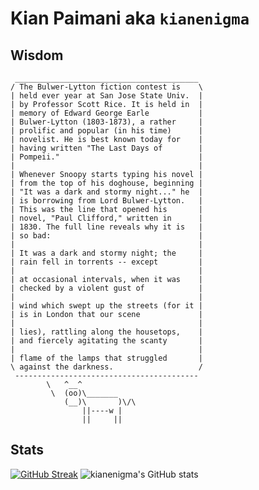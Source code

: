 # Kian Paimani aka `kianenigma`

## Wisdom

<!--START_SECTION:cowsay-->
```
 _________________________________________
/ The Bulwer-Lytton fiction contest is    \
| held ever year at San Jose State Univ.  |
| by Professor Scott Rice. It is held in  |
| memory of Edward George Earle           |
| Bulwer-Lytton (1803-1873), a rather     |
| prolific and popular (in his time)      |
| novelist. He is best known today for    |
| having written "The Last Days of        |
| Pompeii."                               |
|                                         |
| Whenever Snoopy starts typing his novel |
| from the top of his doghouse, beginning |
| "It was a dark and stormy night..." he  |
| is borrowing from Lord Bulwer-Lytton.   |
| This was the line that opened his       |
| novel, "Paul Clifford," written in      |
| 1830. The full line reveals why it is   |
| so bad:                                 |
|                                         |
| It was a dark and stormy night; the     |
| rain fell in torrents -- except         |
|                                         |
| at occasional intervals, when it was    |
| checked by a violent gust of            |
|                                         |
| wind which swept up the streets (for it |
| is in London that our scene             |
|                                         |
| lies), rattling along the housetops,    |
| and fiercely agitating the scanty       |
|                                         |
| flame of the lamps that struggled       |
\ against the darkness.                   /
 -----------------------------------------
        \   ^__^
         \  (oo)\_______
            (__)\       )\/\
                ||----w |
                ||     ||

```
<!--END_SECTION:cowsay-->


## Stats

[![GitHub Streak](http://github-readme-streak-stats.herokuapp.com?user=kianenigma)](https://git.io/streak-stats)
![kianenigma's GitHub stats](https://github-readme-stats.vercel.app/api?username=kianenigma)




